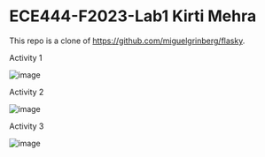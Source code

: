 # ECE444-F2023-Lab1 Kirti Mehra
This repo is a clone of https://github.com/miguelgrinberg/flasky.


Activity 1

![image](https://github.com/kxrtx/ECE444-F2023-Lab1/assets/90280208/30d8688c-6688-45de-abd8-674e9574fee0)


Activity 2

![image](https://github.com/kxrtx/ECE444-F2023-Lab1/assets/90280208/9d2e48f9-57b1-4a9f-a11d-013f9b0ac3ca)

Activity 3

![image](https://github.com/kxrtx/ECE444-F2023-Lab1/assets/90280208/9ca97a0f-a8a0-4a78-9ae7-80b46eb7dd39)


